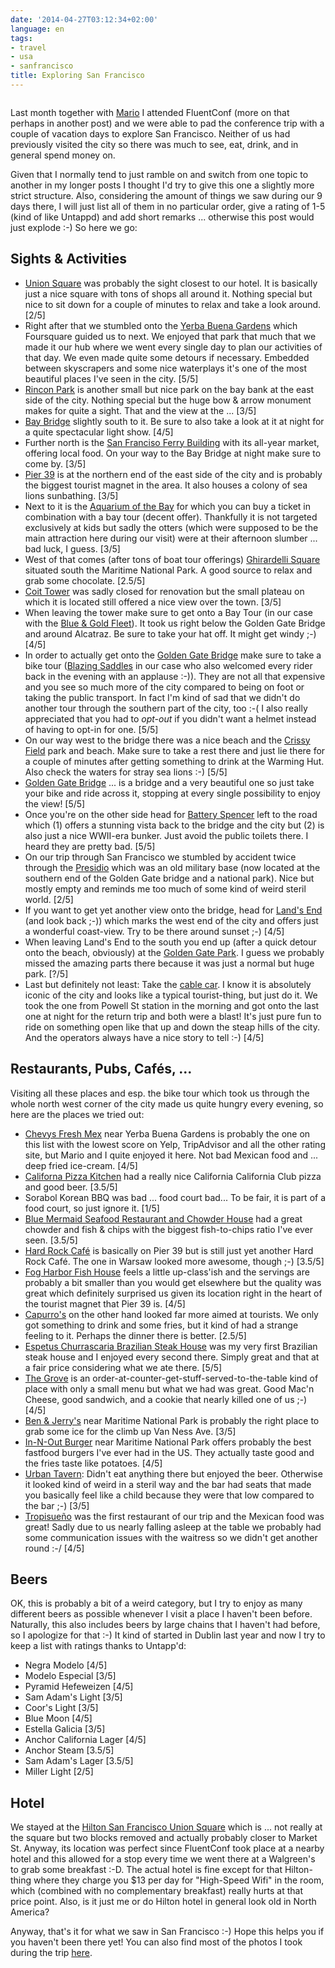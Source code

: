 ```yaml
---
date: '2014-04-27T03:12:34+02:00'
language: en
tags:
- travel
- usa
- sanfrancisco
title: Exploring San Francisco
---
```


<figure>
<img src="http://photos.h10n.me/Conferences/FluentConf-2014/i-pcSz6tj/0/L/DSC02486-L.jpg" alt="" />
</figure>

Last month together with [Mario][20] I attended FluentConf (more on that perhaps
in another post) and we were able to pad the conference trip with a couple of
vacation days to explore San Francisco. Neither of us had previously visited the
city so there was much to see, eat, drink, and in general spend money on.

Given that I normally tend to just ramble on and switch from one topic to
another in my longer posts I thought I'd try to give this one a slightly more
strict structure. Also, considering the amount of things we saw during our
9 days there, I will just list all of them in no particular order, give a rating
of 1-5 (kind of like Untappd) and add short remarks ... otherwise this post
would just explode :-) So here we go:

## Sights & Activities

* [Union Square][1] was probably the sight closest to our hotel. It is basically
  just a nice square with tons of shops all around it. Nothing special but nice
  to sit down for a couple of minutes to relax and take a look around. [2/5]
* Right after that we stumbled onto the [Yerba Buena Gardens][2] which
  Foursquare guided us to next. We enjoyed that park that much that we made it
  our hub where we went every single day to plan our activities of that day. We
  even made quite some detours if necessary. Embedded between skyscrapers and
  some nice waterplays it's one of the most beautiful places I've seen in the
  city. [5/5]
* [Rincon Park][4] is another small but nice park on the bay bank at the east
  side of the city. Nothing special but the huge bow & arrow monument makes for
  quite a sight. That and the view at the ... [3/5]
* [Bay Bridge][5] slightly south to it. Be sure to also take a look at it at
  night for a quite spectacular light show. [4/5]
* Further north is the [San Franciso Ferry Building][6] with its all-year
  market, offering local food. On your way to the Bay Bridge at night make sure
  to come by. [3/5]
* [Pier 39][7] is at the northern end of the east side of the city and is
  probably the biggest tourist magnet in the area. It also houses a colony of
  sea lions sunbathing. [3/5]
* Next to it is the [Aquarium of the Bay][3] for which you can buy a ticket in
  combination with a bay tour (decent offer). Thankfully it is not targeted
  exclusively at kids but sadly the otters (which were supposed to be the main
  attraction here during our visit) were at their afternoon slumber ... bad
  luck, I guess. [3/5]
* West of that comes (after tons of boat tour offerings) [Ghirardelli Square][8]
  situated south the Maritime National Park. A good source to relax and grab
  some chocolate. [2.5/5]
* [Coit Tower][9] was sadly closed for renovation but the small plateau on which
  it is located still offered a nice view over the town. [3/5]
* When leaving the tower make sure to get onto a Bay Tour (in our case with the
  [Blue & Gold Fleet][10]). It took us right below the Golden Gate Bridge and
  around Alcatraz. Be sure to take your hat off. It might get windy ;-) [4/5]
* In order to actually get onto the [Golden Gate Bridge][11] make sure to take
  a bike tour ([Blazing Saddles][13] in our case who also welcomed every rider
  back in the evening with an applause :-)). They are not all that expensive and
  you see so much more of the city compared to being on foot or taking the
  public transport. In fact I'm kind of sad that we didn't do another tour
  through the southern part of the city, too :-( I also really appreciated that
  you had to *opt-out* if you didn't want a helmet instead of having to opt-in
  for one. [5/5]
* On our way west to the bridge there was a nice beach and the [Crissy
  Field][12] park and beach. Make sure to take a rest there and just lie there
  for a couple of minutes after getting something to drink at the Warming Hut.
  Also check the waters for stray sea lions :-) [5/5]
* [Golden Gate Bridge][11] ... is a bridge and a very beautiful one so just take
  your bike and ride across it, stopping at every single possibility to enjoy
  the view! [5/5]
* Once you're on the other side head for [Battery Spencer][14] left to the road
  which (1) offers a stunning vista back to the bridge and the city but (2) is
  also just a nice WWII-era bunker. Just avoid the public toilets there. I heard
  they are pretty bad. [5/5]
* On our trip through San Francisco we stumbled by accident twice through the
  [Presidio][15] which was an old military base (now located at the southern end
  of the Golden Gate bridge and a national park). Nice but mostly empty
  and reminds me too much of some kind of weird steril world. [2/5]
* If you want to get yet another view onto the bridge, head for [Land's End][16]
  (and look back ;-)) which marks the west end of the city and offers just
  a wonderful coast-view. Try to be there around sunset ;-) [4/5]
* When leaving Land's End to the south you end up (after a quick detour onto the
  beach, obviously) at the [Golden Gate Park][17]. I guess we probably missed
  the amazing parts there because it was just a normal but huge park. [?/5]
* Last but definitely not least: Take the [cable car][18]. I know it is
  absolutely iconic of the city and looks like a typical tourist-thing, but just
  do it. We took the one from Powell St station in the morning and got onto the
  last one at night for the return trip and both were a blast! It's just
  pure fun to ride on something open like that up and down the steap hills
  of the city. And the operators always have a nice story to tell :-) [4/5]

## Restaurants, Pubs, Cafés, ...

Visiting all these places and esp. the bike tour which took us through the whole
north west corner of the city made us quite hungry every evening, so here are
the places we tried out:

* [Chevys Fresh Mex][21] near Yerba Buena Gardens is probably the one on this
  list with the lowest score on Yelp, TripAdvisor and all the other rating site,
  but Mario and I quite enjoyed it here. Not bad Mexican food and ... deep fried
  ice-cream. [4/5]
* [Californa Pizza Kitchen][22] had a really nice California California Club
  pizza and good beer. [3.5/5]
* Sorabol Korean BBQ was bad ... food court bad... To be fair, it is part of
  a food court, so just ignore it. [1/5]
* [Blue Mermaid Seafood Restaurant and Chowder House][23] had a great chowder
  and fish & chips with the biggest fish-to-chips ratio I've ever seen. [3.5/5]
* [Hard Rock Café][24] is basically on Pier 39 but is still just yet another
  Hard Rock Café. The one in Warsaw looked more awesome, though ;-) [3.5/5]
* [Fog Harbor Fish House][25] feels a little up-class'ish and the servings are
  probably a bit smaller than you would get elsewhere but the quality was great
  which definitely surprised us given its location right in the heart of the
  tourist magnet that Pier 39 is. [4/5]
* [Capurro's][26] on the other hand looked far more aimed at tourists. We only
  got something to drink and some fries, but it kind of had a strange feeling to
  it. Perhaps the dinner there is better. [2.5/5]
* [Espetus Churrascaria Brazilian Steak House][27] was my very first Brazilian
  steak house and I enjoyed every second there. Simply great and that at a fair
  price considering what we ate there. [5/5]
* [The Grove][28] is an order-at-counter-get-stuff-served-to-the-table kind of place
  with only a small menu but what we had was great. Good Mac'n Cheese, good
  sandwich, and a cookie that nearly killed one of us ;-) [4/5]
* [Ben & Jerry's][29] near Maritime National Park is probably the right place to
  grab some ice for the climb up Van Ness Ave. [3/5]
* [In-N-Out Burger][30] near Maritime National Park offers probably the best
  fastfood burgers I've ever had in the US. They actually taste good and the
  fries taste like potatoes. [4/5]
* [Urban Tavern][31]: Didn't eat anything there but enjoyed the beer. Otherwise
  it looked kind of weird in a steril way and the bar had seats that made you
  basically feel like a child because they were that low compared to the bar ;-)
  [3/5]
* [Tropisueño][32] was the first restaurant of our trip and the Mexican food was
  great! Sadly due to us nearly falling asleep at the table we probably had some
  communication issues with the waitress so we didn't get another round :-/ [4/5]

## Beers

OK, this is probably a bit of a weird category, but I try to enjoy as many
different beers as possible whenever I visit a place I haven't been before.
Naturally, this also includes beers by large chains that I haven't had before,
so I apologize for that :-) It kind of started in Dublin last year and now I try
to keep a list with ratings thanks to Untapp'd:

* Negra Modelo [4/5]
* Modelo Especial [3/5]
* Pyramid Hefeweizen [4/5]
* Sam Adam's Light [3/5]
* Coor's Light [3/5]
* Blue Moon [4/5]
* Estella Galicia [3/5]
* Anchor California Lager [4/5]
* Anchor Steam [3.5/5]
* Sam Adam's Lager [3.5/5]
* Miller Light [2/5]

## Hotel

We stayed at the [Hilton San Francisco Union Square][19] which is ... not really
at the square but two blocks removed and actually probably closer to Market St.
Anyway, its location was perfect since FluentConf took place at a nearby hotel
and this allowed for a stop every time we went there at a Walgreen's to grab
some breakfast :-D. The actual hotel is fine except for that Hilton-thing where
they charge you $13 per day for "High-Speed Wifi" in the room, which (combined
with no complementary breakfast) really hurts at that price point. Also, is it
just me or do Hilton hotel in general look old in North America?

Anyway, that's it for what we saw in San Francisco :-) Hope this helps you if
you haven't been there yet! You can also find most of the photos I took during
the trip [here](http://photos.h10n.me/Conferences/FluentConf-2014/).

[1]: http://en.wikipedia.org/wiki/Union_Square,_San_Francisco
[2]: http://en.wikipedia.org/wiki/Yerba_Buena_Gardens
[3]: http://www.aquariumofthebay.com/
[4]: http://www.sfparksalliance.org/our-parks/parks/rincon-park
[5]: http://baybridgeinfo.org/
[6]: http://www.ferrybuildingmarketplace.com/
[7]: http://www.pier39.com/
[8]: http://www.ghirardellisq.com/
[9]: http://sfrecpark.org/destination/telegraph-hill-pioneer-park/coit-tower/
[10]: http://www.blueandgoldfleet.com/
[11]: http://en.wikipedia.org/wiki/Golden_Gate_Bridge
[12]: http://en.wikipedia.org/wiki/Crissy_Field
[13]: http://www.blazingsaddles.com/
[14]: http://fortwiki.com/Battery_Spencer
[15]: http://en.wikipedia.org/wiki/Presidio_of_San_Francisco
[16]: http://en.wikipedia.org/wiki/Lands_End_(San_Francisco)
[17]: http://en.wikipedia.org/wiki/Golden_Gate_Park
[18]: http://en.wikipedia.org/wiki/San_Francisco_cable_car_system
[19]: http://www3.hilton.com/en/hotels/california/hilton-san-francisco-union-square-SFOFHHH/index.html
[20]: https://twitter.com/mzupzup
[21]: http://www.chevys.com/
[22]: http://www.cpk.com/locations/53-third-street/
[23]: http://www.bluemermaidsf.com/
[24]: http://www.hardrock.com/cafes/san-francisco/
[25]: http://fogharbor.com/
[26]: http://www.capurros.com/
[27]: http://www.espetus.com/
[28]: http://www.thegrovesf.com/
[29]: http://scoopshops.benjerry.com/scoopshops/argonaut/default.aspx
[30]: http://www.in-n-out.com/
[31]: http://www.urbantavernsf.com/
[32]: http://www.tropisueno.com/
